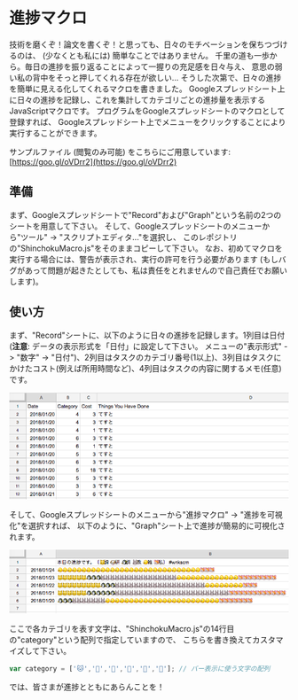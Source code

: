 # 進捗マクロ

技術を磨くぞ！論文を書くぞ！と思っても、日々のモチベーションを保ちつづけるのは、
(少なくとも私には) 簡単なことではありません。
千里の道も一歩から。毎日の進捗を振り返ることによって一握りの充足感を日々与え、
意思の弱い私の背中をそっと押してくれる存在が欲しい…
そうした次第で、日々の進捗を簡単に見える化してくれるマクロを書きました。
Googleスプレッドシート上に日々の進捗を記録し、これを集計してカテゴリごとの進捗量を表示するJavaScriptマクロです。
プログラムをGoogleスプレッドシートのマクロとして登録すれば、
Googleスプレッドシート上でメニューをクリックすることにより実行することができます。

サンプルファイル (閲覧のみ可能) をこちらにご用意しています:
[https://goo.gl/oVDrr2](https://goo.gl/oVDrr2)

## 準備

まず、Googleスプレッドシートで"Record"および"Graph"という名前の2つのシートを用意して下さい。
そして、Googleスプレッドシートのメニューから"ツール" -> "スクリプトエディタ..."を選択し、
このレポジトリの"ShinchokuMacro.js"をそのままコピーして下さい。
なお、初めてマクロを実行する場合には、警告が表示され、実行の許可を行う必要があります
(もしバグがあって問題が起きたとしても、私は責任をとれませんので自己責任でお願いします)。

## 使い方

まず、"Record"シートに、以下のように日々の進捗を記録します。1列目は日付(**注意**: データの表示形式を「日付」に設定して下さい。
メニューの"表示形式" -> "数字" -> "日付")、2列目はタスクのカテゴリ番号(1以上)、3列目はタスクにかけたコスト(例えば所用時間など)、4列目はタスクの内容に関するメモ(任意)です。

![record](fig/record.png)

そして、Googleスプレッドシートのメニューから"進捗マクロ" -> "進捗を可視化"を選択すれば、
以下のように、"Graph"シート上で進捗が簡易的に可視化されます。

![graph](fig/graph.png)

ここで各カテゴリを表す文字は、"ShinchokuMacro.js"の14行目の"category"という配列で指定していますので、
こちらを書き換えてカスタマイズして下さい。

```JavaScript
var category = ['🐱','🐶','🐧','🐰','🐤','🐹']; // バー表示に使う文字の配列
```

では、皆さまが進捗とともにあらんことを！
